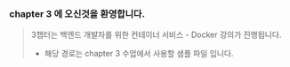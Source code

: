 ### chapter 3 에 오신것을 환영합니다.  
>  3챕터는 백엔드 개발자를 위한 컨테이너 서비스 - Docker 강의가 진행됩니다.
> - 해당 경로는 chapter 3 수업에서 사용할 샘플 파일 입니다.